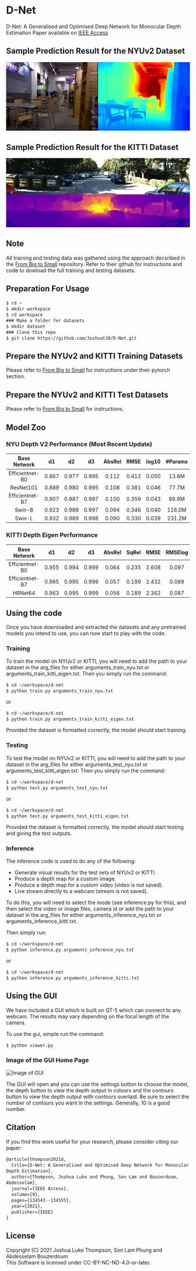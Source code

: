 # D-Net
D-Net: A Generalised and Optimised Deep Network for Monocular Depth Estimation
Paper available on [IEEE Access](https://pages.github.com/](https://ieeexplore.ieee.org/document/9551940)https://ieeexplore.ieee.org/document/9551940)

## Sample Prediction Result for the NYUv2 Dataset
![NYU sample image.](media/NYU_Mode.PNG)

## Sample Prediction Result for the KITTI Dataset
![KITTI sample image.](media/KITTI_Mode.PNG)

## Note
All training and testing data was gathered using the approach decsribed in the [From Big to Small](https://github.com/cleinc/bts/tree/master) repository. Refer to their github for instructions and code to dowload the full training and testing datasets.

## Preparation For Usage
```console
$ cd ~
$ mkdir workspace
$ cd workspace
### Make a folder for datasets
$ mkdir dataset
### Clone this repo
$ git clone https://github.com/Joshuat38/D-Net.git
```
## Prepare the NYUv2 and KITTI Training Datasets
Please refer to [From Big to Small](https://github.com/cleinc/bts/tree/master/pytorch) for instructions under their pytorch section.

## Prepare the NYUv2 and KITTI Test Datasets
Please refer to [From Big to Small](https://github.com/cleinc/bts/tree/master) for instructions.

## Model Zoo
### NYU Depth V2 Performance (Most Recent Update)

| Base Network       |   d1  |   d2  |   d3  | AbsRel |  RMSE | log10 | #Params |         Model Download         |
|:------------------:|:-----:|:-----:|:-----:|:------:|:-----:|:-----:|:-------:|:------------------------------:|
| Efficientnet-B0    | 0.867 | 0.977 | 0.995 |  0.112 | 0.412 | 0.050 |   13.8M | [d-net_nyu_v2_efficientnet_b0](https://drive.google.com/drive/folders/1kwXMRAzwm-VPUq6mgIGt6KCL5NSgHfIt?usp=sharing)  |
| ResNet101          | 0.889 | 0.980 | 0.995 |  0.108 | 0.381 | 0.046 |   77.7M | Not Available |
| Efficientnet-B7    | 0.907 | 0.987 | 0.997 |  0.100 | 0.359 | 0.043 |   89.8M | [d-net_nyu_v2_efficientnet_b7](https://drive.google.com/drive/folders/11pMsHmgkGZhuPyBR6riP_yaOR_oUMLA2?usp=sharing) |
| Swin-B             | 0.923 | 0.988 | 0.997 |  0.094 | 0.346 | 0.040 |  116.0M | [d-net_nyu_v2_swin-b](https://drive.google.com/drive/folders/1sMTf7xLS7ZV8odTwEBEQ8Ky7taZHNT7C?usp=sharing)  |
| Swin-L             | 0.932 | 0.989 | 0.998 |  0.090 | 0.330 | 0.039 |  231.2M | [d-net_nyu_v2_swin-l](https://drive.google.com/drive/folders/1NrmKMcS5qMrdtl7riWtjiiWiZbVoDjtA?usp=sharing) |

### KITTI Depth Eigen Performance

| Base Network       |   d1  |   d2  |   d3  | AbsRel | SqRel |  RMSE | RMSElog | #Params |          Model Download          |
|:------------------:|:-----:|:-----:|:-----:|:------:|:-----:|:-----:|:-------:|:-------:|:--------------------------------:|
| Efficientnet-B0    | 0.955 | 0.994 | 0.999 |  0.064 | 0.235 | 2.608 |   0.097 |    8.2M | [d-net_kitti_eigen_efficientnet_b0](https://drive.google.com/drive/folders/1wEkA-0fb4ZdxScIzEn9hUTRhxrGMpFzf?usp=sharing)  |
| Efficientnet-B7    | 0.965 | 0.995 | 0.999 |  0.057 | 0.199 | 2.432 |   0.089 |    80.4M | [d-net_kitti_eigen_efficientnet_b7](https://drive.google.com/drive/folders/1JqVD7TpfVcUFFxAbw7BHN0ggJn3rfHYX?usp=sharing)  |
| HRNet64            | 0.963 | 0.995 | 0.999 |  0.056 | 0.189 | 2.362 |   0.087 |   144.1M | [d-net_kitti_eigen_hrnet64](https://drive.google.com/drive/folders/1HaoajEHsa7pJxeWp49CxGahwtNxc7okJ?usp=sharing)  |

## Using the code
Once you have downloaded and extracted the datasets and any pretrained models you intend to use, you can now start to play with the code.

### Training
To train the model on NYUv2 or KITTI, you will need to add the path to your dataset in the arg_files for either arguments_train_nyu.txt or arguments_train_kitti_eigen.txt. Then you simply run the command:
```shell
$ cd ~/workspace/d-net
$ python train.py arguments_train_nyu.txt
```
or 
```shell
$ cd ~/workspace/d-net
$ python train.py arguments_train_kitti_eigen.txt
```

Provided the dataset is formatted correctly, the model should start training.

### Testing
To test the model on NYUv2 or KITTI, you will need to add the path to your dataset in the arg_files for either arguments_test_nyu.txt or arguments_test_kitti_eigen.txt. Then you simply run the command:
```shell
$ cd ~/workspace/d-net
$ python test.py arguments_test_nyu.txt
```
or 
```shell
$ cd ~/workspace/d-net
$ python test.py arguments_test_kitti_eigen.txt
```

Provided the dataset is formatted correctly, the model should start testing and giving the test outputs.

### Inference
The inference code is used to do any of the following:
- Generate visual results for the test sets of NYUv2 or KITTI.
- Produce a depth map for a custom image.
- Produce a depth map for a custom video (video is not saved).
- Live stream directly to a webcam (stream is not saved).

To do this, you will need to select the mode (see inference.py for this), and then select the video or image files, camera id or add the path to your dataset in the arg_files for either arguments_inference_nyu.txt or arguments_inference_kitti.txt.

Then simply run:
```shell
$ cd ~/workspace/d-net
$ python inference.py arguments_inference_nyu.txt
```
or 
```shell
$ cd ~/workspace/d-net
$ python inference.py arguments_inference_kitti.txt
```

## Using the GUI
We have included a GUI which is built on QT-5 which can connect to any webcam. The results may vary depending on the focal length of the camera.

To use the gui, simple run the command:
```shell
$ python viewer.py
```

### Image of the GUI Home Page
![Image of GUI](https://github.com/Joshuat38/D-Net/assets/68049430/433c9a0c-cae7-439b-97e4-2645478446c6)

The GUI will open and you can use the settings button to choose the model, the depth button to view the depth output in colours and the contours button to view the depth output with contours overlaid. Be sure to select the number of contours you want in the settings. Generally, 10 is a good number.

## Citation
If you find this work useful for your research, please consider citing our paper:
```
@article{thompson2021d,
  title={D-Net: A Generalised and Optimised Deep Network for Monocular Depth Estimation},
  author={Thompson, Joshua Luke and Phung, Son Lam and Bouzerdoum, Abdesselam},
  journal={IEEE Access},
  volume={9},
  pages={134543--134555},
  year={2021},
  publisher={IEEE}
}
```

## License
Copyright (C) 2021 Joshua Luke Thompson, Son Lam Phung and Abdesselam Bouzerdoum \
This Software is licensed under CC-BY-NC-ND-4.0-or-later.
